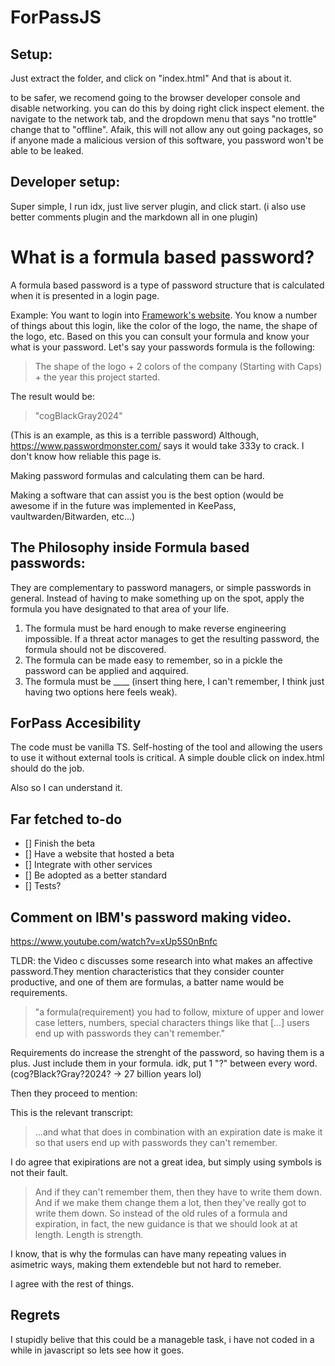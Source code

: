 # ForPassJS

## Setup:

Just extract the folder, and click on "index.html"
And that is about it.

to be safer, we recomend going to the browser developer console and disable networking.
you can do this by doing right click inspect element.
the navigate to the network tab, and the dropdown menu that says "no trottle" change that to "offline".
Afaik, this will not allow any out going packages, so if anyone made a malicious version of this software, you password won't be able to be leaked.

## Developer setup:

Super simple, I run idx, just live server plugin, and click start. (i also use better comments plugin and the markdown all in one plugin)


# What is a formula based password?
A formula based password is a type of password structure that is calculated when it is presented in a login page.

Example: You want to login into [Framework's website](https://frame.work). 
You know a number of things about this login, like the color of the logo, the name, the shape of the logo, etc.
Based on this you can consult your formula and know your what is your password.
Let's say your passwords formula is the following:
> The shape of the logo + 2 colors of the company (Starting with Caps) + the year this project started.

The result would be: 
> "cogBlackGray2024"

(This is an example, as this is a terrible password)
Although, https://www.passwordmonster.com/ says it would take 333y to crack. I don't know how reliable this page is.

Making password formulas and calculating them can be hard.

Making a software that can assist you is the best option (would be awesome if in the future was implemented in KeePass, vaultwarden/Bitwarden, etc...)

## The Philosophy inside Formula based passwords:
They are complementary to password managers, or simple passwords in general.
Instead of having to make something up on the spot, apply the formula you have designated to that area of your life.

1. The formula must be hard enough to make reverse engineering impossible. If a threat actor manages to get the resulting password, the formula should not be discovered.
2. The formula can be made easy to remember, so in a pickle the password can be applied and aqquired.
3. The formula must be ____ (insert thing here, I can't remember, I think just having two options here feels weak).

## ForPass Accesibility

The code must be vanilla TS.
Self-hosting of the tool and allowing the users to use it without external tools is critical.
A simple double click on index.html should do the job.

Also so I can understand it.









## Far fetched to-do

- [] Finish the beta
- [] Have a website that hosted a beta
- [] Integrate with other services
- [] Be adopted as a better standard
- [] Tests?


## Comment on IBM's password making video.
https://www.youtube.com/watch?v=xUp5S0nBnfc

TLDR: the Video c
discusses some research into what makes an affective password.They mention characteristics that they consider counter productive, and one of them are formulas, a batter name would be requirements.
> "a formula(requirement) you had to follow, mixture of upper and lower case letters, numbers, special characters things like that [...] users end up with passwords they can't remember."

Requirements do increase the strenght of the password, so having them is a plus.
Just include them in your formula. idk, put 1 "?" between every word. (cog?Black?Gray?2024? -> 27 billion years lol)

Then they proceed to mention:



This is the relevant transcript:
> ...and what that does in combination with an expiration date is make it so that users end up with passwords they can't remember.

I do agree that exipirations are not a great idea, but simply using symbols is not their fault.

> And if they can't remember them, then they have to write them down.
> And if we make them change them a lot, then they've really got to write them down.
> So instead of the old rules of a formula and expiration, in fact, the new guidance is that we should look at at length.
> Length is strength.

I know, that is why the formulas can have many repeating values in asimetric ways, making them extendeble but not hard to remeber.

I agree with the rest of things.






## Regrets

I stupidly belive that this could be a manageble task, i have not coded in a while in javascript so lets see how it goes.


